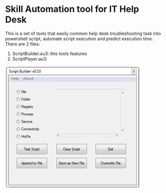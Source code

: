 # Skill Automation tool for IT Help Desk
This is a set of tools that easily common help desk troubleshooting task into powershell script, automate script execution and predict execution time.
There are 2 files:

1) ScriptBuilder.au3: this tools features 
2) ScriptPlayer.au3:
  






![Script Builder](https://github.com/ntemena720/SkillAutomation/blob/master/scriptbuilder.PNG)
